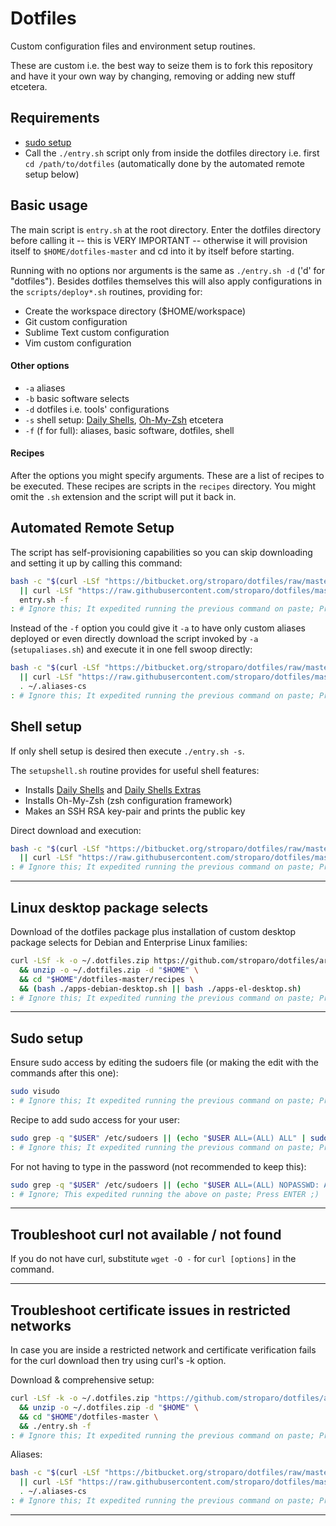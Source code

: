 # Dotfiles

Custom configuration files and environment setup routines.

These are custom i.e. the best way to seize them is to fork this repository and have it your own way by changing, removing or adding new stuff etcetera.

## Requirements

* [sudo setup](#sudo-setup)
* Call the ```./entry.sh``` script only from inside the dotfiles directory i.e. first ```cd /path/to/dotfiles``` (automatically done by the automated remote setup below)

## Basic usage

The main script is ```entry.sh``` at the root directory. Enter the dotfiles directory before calling it -- this is VERY IMPORTANT -- otherwise it will provision itself to ```$HOME/dotfiles-master``` and cd into it by itself before starting.

Running with no options nor arguments is the same as ```./entry.sh -d``` ('d' for "dotfiles"). Besides dotfiles themselves this will also apply configurations in the ```scripts/deploy*.sh``` routines, providing for:

* Create the workspace directory ($HOME/workspace)
* Git custom configuration
* Sublime Text custom configuration
* Vim custom configuration

#### Other options

* ```-a``` aliases
* ```-b``` basic software selects
* ```-d``` dotfiles i.e. tools' configurations
* ```-s``` shell setup: [Daily Shells](http://stroparo.github.io/ds/), [Oh-My-Zsh](https://ohmyz.sh/) etcetera
* ```-f``` (f for full): aliases, basic software, dotfiles, shell

#### Recipes

After the options you might specify arguments. These are a list of recipes to be executed. These recipes are scripts in the ```recipes``` directory. You might omit the ```.sh``` extension and the script will put it back in.

## Automated Remote Setup

The script has self-provisioning capabilities so you can skip downloading and setting it up by calling this command:

```bash
bash -c "$(curl -LSf "https://bitbucket.org/stroparo/dotfiles/raw/master/entry.sh" \
  || curl -LSf "https://raw.githubusercontent.com/stroparo/dotfiles/master/entry.sh")" \
  entry.sh -f
: # Ignore this; It expedited running the previous command on paste; Press ENTER ;)
```

Instead of the ```-f``` option you could give it ```-a``` to have only custom aliases deployed or even directly download the script invoked by ```-a``` (```setupaliases.sh```) and execute it in one fell swoop directly:

```bash
bash -c "$(curl -LSf "https://bitbucket.org/stroparo/dotfiles/raw/master/setupaliases.sh" \
  || curl -LSf "https://raw.githubusercontent.com/stroparo/dotfiles/master/setupaliases.sh")"; \
  . ~/.aliases-cs
: # Ignore this; It expedited running the previous command on paste; Press ENTER ;)
```

## Shell setup

If only shell setup is desired then execute ```./entry.sh -s```.

The ```setupshell.sh``` routine provides for useful shell features:

* Installs [Daily Shells](http://stroparo.github.io/ds/) and [Daily Shells Extras](https://github.com/stroparo/ds-extras)
* Installs Oh-My-Zsh (zsh configuration framework)
* Makes an SSH RSA key-pair and prints the public key

Direct download and execution:

```bash
bash -c "$(curl -LSf "https://bitbucket.org/stroparo/dotfiles/raw/master/setupshell.sh" \
  || curl -LSf "https://raw.githubusercontent.com/stroparo/dotfiles/master/setupshell.sh")"
: # Ignore this; It expedited running the previous command on paste; Press ENTER ;)
```

---

## Linux desktop package selects

Download of the dotfiles package plus installation of custom desktop package selects for Debian and Enterprise Linux families:

```bash
curl -LSf -k -o ~/.dotfiles.zip https://github.com/stroparo/dotfiles/archive/master.zip \
  && unzip -o ~/.dotfiles.zip -d "$HOME" \
  && cd "$HOME"/dotfiles-master/recipes \
  && (bash ./apps-debian-desktop.sh || bash ./apps-el-desktop.sh)
: # Ignore this; It expedited running the previous command on paste; Press ENTER ;)
```

---

## Sudo setup

Ensure sudo access by editing the sudoers file (or making the edit with the commands after this one):

```bash
sudo visudo
: # Ignore this; It expedited running the previous command on paste; Press ENTER ;)
```

Recipe to add sudo access for your user:

```bash
sudo grep -q "$USER" /etc/sudoers || (echo "$USER ALL=(ALL) ALL" | sudo tee -a /etc/sudoers)
: # Ignore this; It expedited running the previous command on paste; Press ENTER ;)
```

For not having to type in the password (not recommended to keep this):

```bash
sudo grep -q "$USER" /etc/sudoers || (echo "$USER ALL=(ALL) NOPASSWD: ALL" | sudo tee -a /etc/sudoers)
: # Ignore; This expedited running the above on paste; Press ENTER ;)
```

---

## Troubleshoot curl not available / not found

If you do not have curl, substitute ```wget -O -``` for ```curl [options]``` in the command.

---

## Troubleshoot certificate issues in restricted networks

In case you are inside a restricted network and certificate verification fails for the curl download then try using curl's -k option.

Download & comprehensive setup:

```bash
curl -LSf -k -o ~/.dotfiles.zip "https://github.com/stroparo/dotfiles/archive/master.zip" \
  && unzip -o ~/.dotfiles.zip -d "$HOME" \
  && cd "$HOME"/dotfiles-master \
  && ./entry.sh -f
: # Ignore this; It expedited running the previous command on paste; Press ENTER ;)
```

Aliases:

```bash
bash -c "$(curl -LSf "https://bitbucket.org/stroparo/dotfiles/raw/master/setupaliases.sh" \
  || curl -LSf "https://raw.githubusercontent.com/stroparo/dotfiles/master/setupaliases.sh")"; \
  . ~/.aliases-cs
: # Ignore this; It expedited running the previous command on paste; Press ENTER ;)
```

---

